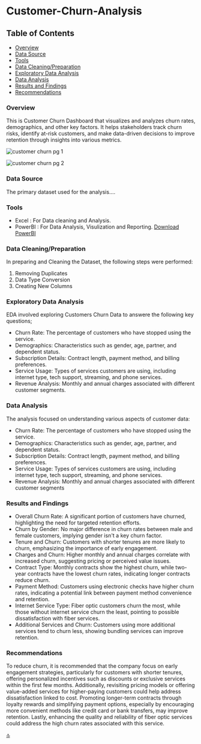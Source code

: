 # Customer-Churn-Analysis

## Table of Contents

- [Overview](#overview)
- [Data Source](#data-source)
- [Tools](#tools)
- [Data Cleaning/Preparation](#data-cleaningpreparation)
- [Exploratory Data Analysis](#exploratory-data-analysis)
- [Data Analysis](#data-analysis)
- [Results and Findings](#results-and-findings)
- [Recommendations](#recommendations)

### Overview

This is Customer Churn Dashboard that visualizes and analyzes churn rates, demographics, and other key factors. It helps stakeholders track churn risks, identify at-risk customers, and make data-driven decisions to improve retention through insights into various metrics.

![customer churn pg 1](https://github.com/user-attachments/assets/f93609f3-db29-496b-a5bd-869d061c4802)

![customer churn pg 2](https://github.com/user-attachments/assets/d1e89458-175d-42db-89c8-9a8b1d32a156)

### Data Source

The primary dataset used for the analysis....

### Tools

- Excel : For Data cleaning and Analysis.
- PowerBI : For Data Analysis, Visulization and Reporting. [Download PowerBI](https://www.microsoft.com/en-us/download/details.aspx?id=58494)

### Data Cleaning/Preparation

In preparing and Cleaning the Dataset, the following steps were performed:
1. Removing Duplicates
2. Data Type Conversion
3. Creating New Columns

### Exploratory Data Analysis

EDA involved exploring Customers Churn Data to answere the following key questions;

- Churn Rate: The percentage of customers who have stopped using the service.
- Demographics: Characteristics such as gender, age, partner, and dependent status.
- Subscription Details: Contract length, payment method, and billing preferences.
- Service Usage: Types of services customers are using, including internet type, tech support, streaming, and phone services.
- Revenue Analysis: Monthly and annual charges associated with different customer segments.

### Data Analysis

The analysis focused on understanding various aspects of customer data:

- Churn Rate: The percentage of customers who have stopped using the service.
- Demographics: Characteristics such as gender, age, partner, and dependent status.
- Subscription Details: Contract length, payment method, and billing preferences.
- Service Usage: Types of services customers are using, including internet type, tech support, streaming, and phone services.
- Revenue Analysis: Monthly and annual charges associated with different customer segments

### Results and Findings

- Overall Churn Rate: A significant portion of customers have churned, highlighting the need for targeted retention efforts.
- Churn by Gender: No major difference in churn rates between male and female customers, implying gender isn't a key churn factor.
- Tenure and Churn: Customers with shorter tenures are more likely to churn, emphasizing the importance of early engagement.
- Charges and Churn: Higher monthly and annual charges correlate with increased churn, suggesting pricing or perceived value issues.
- Contract Type: Monthly contracts show the highest churn, while two-year contracts have the lowest churn rates, indicating longer contracts reduce churn.
- Payment Method: Customers using electronic checks have higher churn rates, indicating a potential link between payment method convenience and retention.
- Internet Service Type: Fiber optic customers churn the most, while those without internet service churn the least, pointing to possible dissatisfaction with fiber services.
- Additional Services and Churn: Customers using more additional services tend to churn less, showing bundling services can improve retention.

### Recommendations

To reduce churn, it is recommended that the company focus on early engagement strategies, particularly for customers with shorter tenures, offering personalized incentives such as discounts or exclusive services within the first few months. Additionally, revisiting pricing models or offering value-added services for higher-paying customers could help address dissatisfaction linked to cost. Promoting longer-term contracts through loyalty rewards and simplifying payment options, especially by encouraging more convenient methods like credit card or bank transfers, may improve retention. Lastly, enhancing the quality and reliability of fiber optic services could address the high churn rates associated with this service.


[🔝](#customer-churn-analysis)
